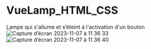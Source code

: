 # VueLamp_HTML_CSS
Lampe qui s'allume et s’éteint à l'activation d'un bouton
![Capture d’écran 2023-11-07 à 11 36 33](https://github.com/k1pop/VueLamp_HTML_CSS/assets/58728776/a226f94b-0bea-4f32-ae2f-696f0c04f37f)
![Capture d’écran 2023-11-07 à 11 36 40](https://github.com/k1pop/VueLamp_HTML_CSS/assets/58728776/652f4114-929c-4c05-9896-5e64f8d85d0c)
